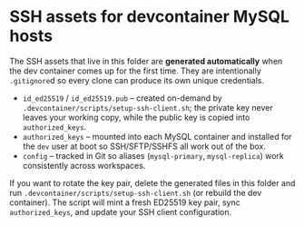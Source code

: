 # SSH assets for devcontainer MySQL hosts

The SSH assets that live in this folder are **generated automatically** when the
dev container comes up for the first time. They are intentionally `.gitignore`d
so every clone can produce its own unique credentials.

- `id_ed25519` / `id_ed25519.pub` – created on-demand by
  `.devcontainer/scripts/setup-ssh-client.sh`; the private key never leaves your
  working copy, while the public key is copied into `authorized_keys`.
- `authorized_keys` – mounted into each MySQL container and installed for the
  `dev` user at boot so SSH/SFTP/SSHFS all work out of the box.
- `config` – tracked in Git so aliases (`mysql-primary`, `mysql-replica`) work
  consistently across workspaces.

If you want to rotate the key pair, delete the generated files in this folder
and run `.devcontainer/scripts/setup-ssh-client.sh` (or rebuild the dev
container). The script will mint a fresh ED25519 key pair, sync `authorized_keys`,
and update your SSH client configuration.
